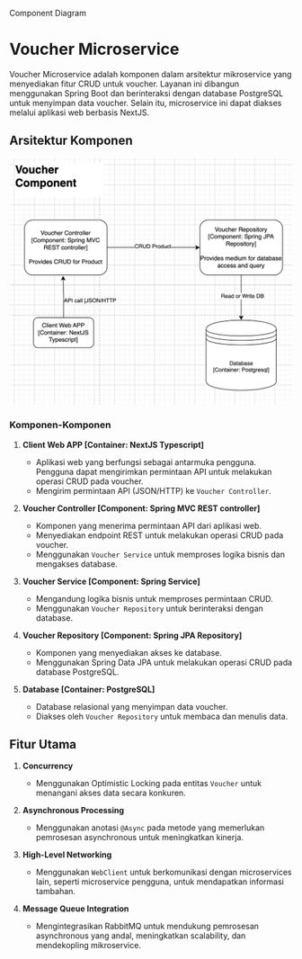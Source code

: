 Component Diagram

# Voucher Microservice

Voucher Microservice adalah komponen dalam arsitektur mikroservice yang menyediakan fitur CRUD untuk voucher. Layanan ini dibangun menggunakan Spring Boot dan berinteraksi dengan database PostgreSQL untuk menyimpan data voucher. Selain itu, microservice ini dapat diakses melalui aplikasi web berbasis NextJS.

## Arsitektur Komponen

![Microservice Voucher Component](microservice-voucher.png)

### Komponen-Komponen

1. **Client Web APP [Container: NextJS Typescript]**
    - Aplikasi web yang berfungsi sebagai antarmuka pengguna. Pengguna dapat mengirimkan permintaan API untuk melakukan operasi CRUD pada voucher.
    - Mengirim permintaan API (JSON/HTTP) ke `Voucher Controller`.

2. **Voucher Controller [Component: Spring MVC REST controller]**
    - Komponen yang menerima permintaan API dari aplikasi web.
    - Menyediakan endpoint REST untuk melakukan operasi CRUD pada voucher.
    - Menggunakan `Voucher Service` untuk memproses logika bisnis dan mengakses database.

3. **Voucher Service [Component: Spring Service]**
    - Mengandung logika bisnis untuk memproses permintaan CRUD.
    - Menggunakan `Voucher Repository` untuk berinteraksi dengan database.

4. **Voucher Repository [Component: Spring JPA Repository]**
    - Komponen yang menyediakan akses ke database.
    - Menggunakan Spring Data JPA untuk melakukan operasi CRUD pada database PostgreSQL.

5. **Database [Container: PostgreSQL]**
    - Database relasional yang menyimpan data voucher.
    - Diakses oleh `Voucher Repository` untuk membaca dan menulis data.

## Fitur Utama

1. **Concurrency**
    - Menggunakan Optimistic Locking pada entitas `Voucher` untuk menangani akses data secara konkuren.

2. **Asynchronous Processing**
    - Menggunakan anotasi `@Async` pada metode yang memerlukan pemrosesan asynchronous untuk meningkatkan kinerja.

3. **High-Level Networking**
    - Menggunakan `WebClient` untuk berkomunikasi dengan microservices lain, seperti microservice pengguna, untuk mendapatkan informasi tambahan.

4. **Message Queue Integration**
    - Mengintegrasikan RabbitMQ untuk mendukung pemrosesan asynchronous yang andal, meningkatkan scalability, dan mendekopling mikroservice.